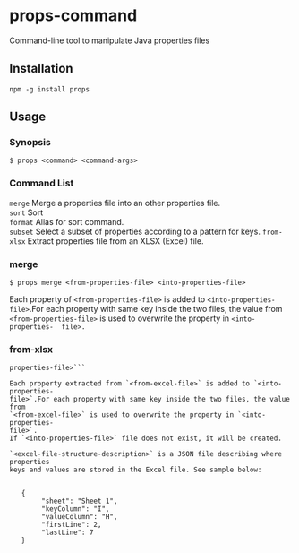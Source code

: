 # props-command
Command-line tool to manipulate Java properties files

## Installation

```npm -g install props```

## Usage

### Synopsis

  ```$ props <command> <command-args>``` 

### Command List

  `merge`       Merge a properties file into an other properties file.         
  `sort`        Sort                                                           
  `format`      Alias for sort command.                                        
  `subset`      Select a subset of properties according to a pattern for keys. 
  `from-xlsx`   Extract properties file from an XLSX (Excel) file.             

### merge

  ```$ props merge <from-properties-file> <into-properties-file>```                   
                                                                                
  Each property of `<from-properties-file>` is added to `<into-properties-         
  file>`.For each property with same key inside the two files, the value from    
  `<from-properties-file>` is used to overwrite the property in `<into-properties- 
  file>.`                                                                        

### from-xlsx

  ```$ props from-xlsx <from-excel-file> <excel-file-structure-description> <into- 
  properties-file>```                                                              
                                                                                
  Each property extracted from `<from-excel-file>` is added to `<into-properties-  
  file>`.For each property with same key inside the two files, the value from    
  `<from-excel-file>` is used to overwrite the property in `<into-properties-      
  file>`.                                                                        
  If `<into-properties-file>` file does not exist, it will be created.            
                                                                                
  `<excel-file-structure-description>` is a JSON file describing where properties 
  keys and values are stored in the Excel file. See sample below:               
                                                                                

     {
          "sheet": "Sheet 1",
          "keyColumn": "I",
          "valueColumn": "H",
          "firstLine": 2,
          "lastLine": 7
     }
